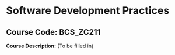 # Software Development Practices

## Course Code: BCS_ZC211

**Course Description:**
(To be filled in)